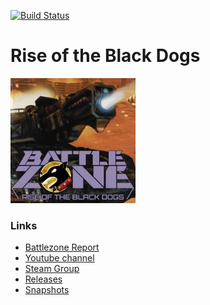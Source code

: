 [![Build Status](https://drone.faavne.no/api/badges/Heracles-Brigade/rotbd/status.svg)](https://drone.faavne.no/Heracles-Brigade/rotbd)

# Rise of the Black Dogs #
<img src="./rotbd.png" alt="Drawing" style="width: 200px;"/>

### Links
* [Battlezone Report](https://battlezone.report)
* [Youtube channel](https://www.youtube.com/channel/UCk2TNixtBnK6kAPfq5RamzA)  
* [Steam Group](http://steamcommunity.com/groups/HeraclesBrigade)  
* [Releases](https://media.studynator.me/rotbd/builds/releases)
* [Snapshots](https://media.studynator.me/rotbd/builds/branches)
